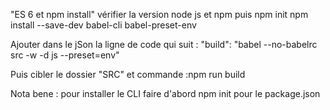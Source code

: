 "ES 6 et npm install" 
vérifier la version node js et npm
puis 
npm init
npm install --save-dev babel-cli babel-preset-env

Ajouter dans le jSon la ligne de code qui suit : 
"build": "babel --no-babelrc src -w -d js --preset=env"

Puis cibler le dossier "SRC" et commande :npm run build

Nota bene : pour installer le CLI faire d'abord npm init pour le package.json
